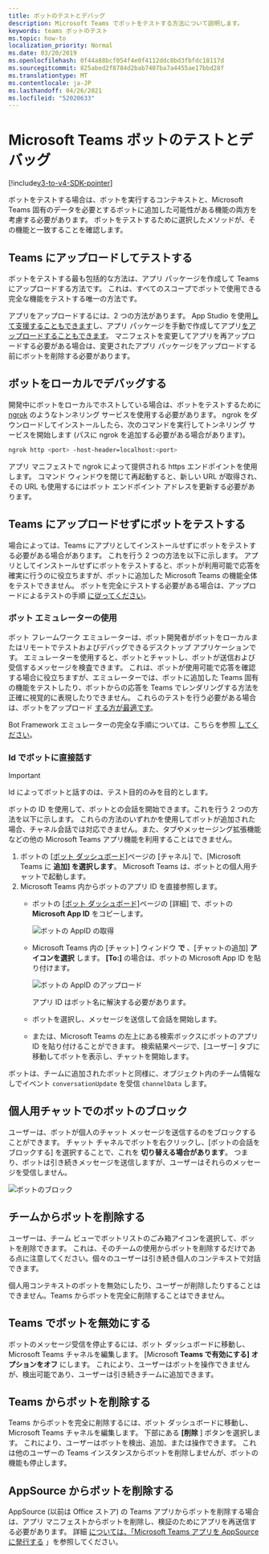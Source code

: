 ```yaml
---
title: ボットのテストとデバッグ
description: Microsoft Teams でボットをテストする方法について説明します。
keywords: teams ボットのテスト
ms.topic: how-to
localization_priority: Normal
ms.date: 03/20/2019
ms.openlocfilehash: 0f44a88bcf054f4e0f4112ddc8bd3fbfdc18117d
ms.sourcegitcommit: 825abed2f8784d2bab7407ba7a4455ae17bbd28f
ms.translationtype: MT
ms.contentlocale: ja-JP
ms.lasthandoff: 04/26/2021
ms.locfileid: "52020633"
---
```

# <a name="test-and-debug-your-microsoft-teams-bot"></a>Microsoft Teams ボットのテストとデバッグ

[!include[v3-to-v4-SDK-pointer](~/includes/v3-to-v4-pointer-bots.md)]

ボットをテストする場合は、ボットを実行するコンテキストと、Microsoft Teams 固有のデータを必要とするボットに追加した可能性がある機能の両方を考慮する必要があります。 ボットをテストするために選択したメソッドが、その機能と一致することを確認します。

## <a name="test-by-uploading-to-teams"></a>Teams にアップロードしてテストする

ボットをテストする最も包括的な方法は、アプリ パッケージを作成して Teams にアップロードする方法です。 これは、すべてのスコープでボットで使用できる完全な機能をテストする唯一の方法です。

アプリをアップロードするには、2 つの方法があります。 App Studio を使用[して支援することもできます](~/concepts/build-and-test/app-studio-overview.md)し、アプリ パッケージ[](~/concepts/build-and-test/apps-package.md)を手動で作成してアプリ[をアップロードすることもできます](~/concepts/deploy-and-publish/apps-upload.md)。 マニフェストを変更してアプリを再アップロードする必要がある場合は、変更された[](#deleting-a-bot-from-teams)アプリ パッケージをアップロードする前にボットを削除する必要があります。

## <a name="debug-your-bot-locally"></a>ボットをローカルでデバッグする

開発中にボットをローカルでホストしている場合は、ボットをテストするために [ngrok](https://ngrok.com/) のようなトンネリング サービスを使用する必要があります。 ngrok をダウンロードしてインストールしたら、次のコマンドを実行してトンネリング サービスを開始します (パスに ngrok を追加する必要がある場合があります)。

```bash
ngrok http <port> -host-header=localhost:<port>
```

アプリ マニフェストで ngrok によって提供される https エンドポイントを使用します。 コマンド ウィンドウを閉じて再起動すると、新しい URL が取得され、その URL も使用するにはボット エンドポイント アドレスを更新する必要があります。

## <a name="testing-your-bot-without-uploading-to-teams"></a>Teams にアップロードせずにボットをテストする

場合によっては、Teams にアプリとしてインストールせずにボットをテストする必要がある場合があります。 これを行う 2 つの方法を以下に示します。 アプリとしてインストールせずにボットをテストすると、ボットが利用可能で応答を確実に行うのに役立ちますが、ボットに追加した Microsoft Teams の機能全体をテストできません。 ボットを完全にテストする必要がある場合は、アップロードによるテストの手順 [に従ってください](#test-by-uploading-to-teams)。

### <a name="use-the-bot-emulator"></a>ボット エミュレーターの使用

ボット フレームワーク エミュレーターは、ボット開発者がボットをローカルまたはリモートでテストおよびデバッグできるデスクトップ アプリケーションです。 エミュレーターを使用すると、ボットとチャットし、ボットが送信および受信するメッセージを検査できます。 これは、ボットが使用可能で応答を確認する場合に役立ちますが、エミュレーターでは、ボットに追加した Teams 固有の機能をテストしたり、ボットからの応答を Teams でレンダリングする方法を正確に視覚的に表現したりできません。 これらのテストを行う必要がある場合は、ボットをアップロード [する方が最適です](#test-by-uploading-to-teams)。

Bot Framework エミュレーターの完全な手順については、こちらを参照 [してください](/azure/bot-service/bot-service-debug-emulator?view=azure-bot-service-4.0&preserve-view=true)。

### <a name="talk-to-your-bot-directly-by-id"></a>Id でボットに直接話す

>[!Important]
>Id によってボットと話すのは、テスト目的のみを目的とします。

ボットの ID を使用して、ボットとの会話を開始できます。これを行う 2 つの方法を以下に示します。 これらの方法のいずれかを使用してボットが追加された場合、チャネル会話では対応できません。また、タブやメッセージング拡張機能などの他の Microsoft Teams アプリ機能を利用することはできません。

1. ボットの [[ボット ダッシュボード]](https://dev.botframework.com/bots)ページの [チャネル] で、[Microsoft Teams に **追加] を選択します**。 Microsoft Teams は、ボットとの個人用チャットで起動します。
2. Microsoft Teams 内からボットのアプリ ID を直接参照します。
   * ボットの [[ボット ダッシュボード]](https://dev.botframework.com/bots)ページの [詳細] で、ボットの **Microsoft App ID** をコピーします。
  
     ![ボットの AppID の取得](~/assets/images/bots_appid_botframework.png)
  
   * Microsoft Teams 内の [チャット] ウィンドウ **で** 、[チャットの追加] **アイコンを選択** します。 **[To:]** の場合は、ボットの Microsoft App ID を貼り付けます。
  
     ![ボットの AppID のアップロード](~/assets/images/bots_uploading.png)

     アプリ ID はボット名に解決する必要があります。

   * ボットを選択し、メッセージを送信して会話を開始します。
   * または、Microsoft Teams の左上にある検索ボックスにボットのアプリ ID を貼り付けることができます。 検索結果ページで、[ユーザー] タブに移動してボットを表示し、チャットを開始します。

ボットは、チームに追加されたボットと同様に、オブジェクト内のチーム情報なしでイベント `conversationUpdate` を受信 `channelData` します。

## <a name="blocking-a-bot-in-personal-chat"></a>個人用チャットでのボットのブロック

ユーザーは、ボットが個人のチャット メッセージを送信するのをブロックすることができます。 チャット チャネルでボットを右クリックし、[ボットの会話をブロックする] を選択することで、これを **切り替える場合があります**。 つまり、ボットは引き続きメッセージを送信しますが、ユーザーはそれらのメッセージを受信しません。

![ボットのブロック](~/assets/images/bots/botdisable.png)

## <a name="removing-a-bot-from-a-team"></a>チームからボットを削除する

ユーザーは、チーム ビューでボットリストのごみ箱アイコンを選択して、ボットを削除できます。 これは、そのチームの使用からボットを削除するだけである点に注意してください。個々のユーザーは引き続き個人のコンテキストで対話できます。

個人用コンテキストのボットを無効にしたり、ユーザーが削除したりすることはできません。Teams からボットを完全に削除することはできません。

## <a name="disabling-a-bot-in-teams"></a>Teams でボットを無効にする

ボットのメッセージ受信を停止するには、ボット ダッシュボードに移動し、Microsoft Teams チャネルを編集します。 [Microsoft **Teams で有効にする] オプションをオフ** にします。 これにより、ユーザーはボットを操作できませんが、検出可能であり、ユーザーは引き続きチームに追加できます。

## <a name="deleting-a-bot-from-teams"></a>Teams からボットを削除する

Teams からボットを完全に削除するには、ボット ダッシュボードに移動し、Microsoft Teams チャネルを編集します。 下部にある **[削除** ] ボタンを選択します。 これにより、ユーザーはボットを検出、追加、または操作できます。 これは他のユーザーの Teams インスタンスからボットを削除しませんが、ボットの機能も停止します。

## <a name="removing-your-bot-from-appsource"></a>AppSource からボットを削除する

AppSource (以前は Office ストア) の Teams アプリからボットを削除する場合は、アプリ マニフェストからボットを削除し、検証のためにアプリを再送信する必要があります。 詳細 [については、「Microsoft Teams アプリを AppSource に発行する](~/concepts/deploy-and-publish/apps-publish.md) 」を参照してください。
